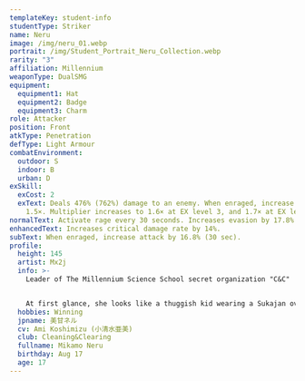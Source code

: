 ```yaml
---
templateKey: student-info
studentType: Striker
name: Neru
image: /img/neru_01.webp
portrait: /img/Student_Portrait_Neru_Collection.webp
rarity: "3"
affiliation: Millennium
weaponType: DualSMG
equipment:
  equipment1: Hat
  equipment2: Badge
  equipment3: Charm
role: Attacker
position: Front
atkType: Penetration
defType: Light Armour
combatEnvironment:
  outdoor: S
  indoor: B
  urban: D
exSkill:
  exCost: 2
  exText: Deals 476% (762%) damage to an enemy. When enraged, increase damage by
    1.5×. Multiplier increases to 1.6× at EX level 3, and 1.7× at EX level 5.
normalText: Activate rage every 30 seconds. Increases evasion by 17.8% (20 sec).
enhancedText: Increases critical damage rate by 14%.
subText: When enraged, increase attack by 16.8% (30 sec).
profile:
  height: 145
  artist: Mx2j
  info: >-
    Leader of The Millennium Science School secret organization "C&C"


    At first glance, she looks like a thuggish kid wearing a Sukajan over a maid's uniform, but in fact, she is the strongest agent in the business with a 100% success rate of requests. For this reason, her call sign "Double O" is considered a symbol of victory by those in the industry.
  hobbies: Winning
  jpname: 美甘ネル
  cv: Ami Koshimizu (小清水亜美)
  club: Cleaning&Clearing
  fullname: Mikamo Neru
  birthday: Aug 17
  age: 17
---
```

